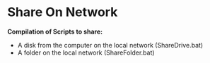 # Share On Network
<b>Compilation of Scripts to share:</b>

- A disk from the computer on the local network (ShareDrive.bat)
- A folder on the local network (ShareFolder.bat)
